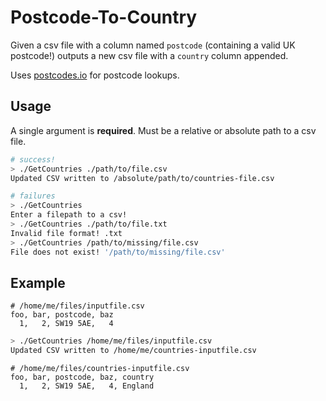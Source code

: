 # Postcode-To-Country

Given a csv file with a column named `postcode` (containing a valid UK postcode!) outputs a new csv file with a `country` column appended.

Uses [postcodes.io](https://postcodes.io/) for postcode lookups.

## Usage

A single argument is **required**. Must be a relative or absolute path to a csv file.

```bash
# success!
> ./GetCountries ./path/to/file.csv
Updated CSV written to /absolute/path/to/countries-file.csv
```

```bash
# failures
> ./GetCountries
Enter a filepath to a csv!
> ./GetCountries ./path/to/file.txt
Invalid file format! .txt
> ./GetCountries /path/to/missing/file.csv
File does not exist! '/path/to/missing/file.csv'
```

## Example

```csv
# /home/me/files/inputfile.csv
foo, bar, postcode, baz
  1,   2, SW19 5AE,   4
```

```bash
> ./GetCountries /home/me/files/inputfile.csv
Updated CSV written to /home/me/countries-inputfile.csv
```

```csv
# /home/me/files/countries-inputfile.csv
foo, bar, postcode, baz, country
  1,   2, SW19 5AE,   4, England
```
